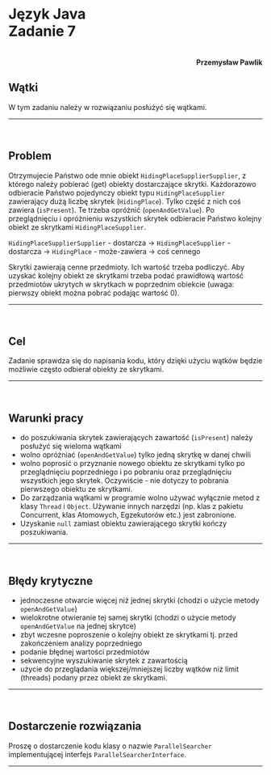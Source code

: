 # **Język Java** <br/> **Zadanie 7**
<br>
<div style="text-align: right"><b>Przemysław Pawlik</b></div>

## **Wątki**
W tym zadaniu należy w rozwiązaniu posłużyć się wątkami.

----------
<br>

## **Problem**
Otrzymujecie Państwo ode mnie obiekt `HidingPlaceSupplierSupplier`, z którego należy pobierać (get) obiekty dostarczające skrytki. Każdorazowo odbieracie Państwo pojedynczy obiekt typu `HidingPlaceSupplier` zawierający dużą liczbę skrytek (`HidingPlace`). Tylko część z nich coś zawiera (`isPresent`). Te trzeba opróżnić (`openAndGetValue`). Po przeglądnięciu i opróżnieniu wszystkich skrytek odbieracie Państwo kolejny obiekt ze skrytkami `HidingPlaceSupplier`.

`HidingPlaceSupplierSupplier` - dostarcza -> `HidingPlaceSupplier` - dostarcza -> `HidingPlace` - może-zawiera -> coś cennego

Skrytki zawierają cenne przedmioty. Ich wartość trzeba podliczyć. Aby uzyskać kolejny obiekt ze skrytkami trzeba podać prawidłową wartość przedmiotów ukrytych w skrytkach w poprzednim obiekcie (uwaga: pierwszy obiekt można pobrać podając wartość 0).

----------
<br>

## **Cel**
Zadanie sprawdza się do napisania kodu, który dzięki użyciu wątków będzie możliwie często odbierał obiekty ze skrytkami.

----------
<br>

## **Warunki pracy**
- do poszukiwania skrytek zawierających zawartość (`isPresent`) należy posłużyć się wieloma wątkami
- wolno opróżniać (`openAndGetValue`) tylko jedną skrytkę w danej chwili
- wolno poprosić o przyznanie nowego obiektu ze skrytkami tylko po przeglądnięciu poprzedniego i po pobraniu oraz przeglądnięciu wszystkich jego skrytek. Oczywiście - nie dotyczy to pobrania pierwszego obiektu ze skrytkami.
- Do zarządzania wątkami w programie wolno używać wyłącznie metod z klasy `Thread` i `Object`. Używanie innych narzędzi (np. klas z pakietu Concurrent, klas Atomowych, Egzekutorów etc.) jest zabronione.
- Uzyskanie `null` zamiast obiektu zawierającego skrytki kończy poszukiwania.

----------
<br>

## **Błędy krytyczne**
- jednoczesne otwarcie więcej niż jednej skrytki (chodzi o użycie metody `openAndGetValue`)
- wielokrotne otwieranie tej samej skrytki (chodzi o użycie metody `openAndGetValue` na jednej skrytce)
- zbyt wczesne poproszenie o kolejny obiekt ze skrytkami tj. przed zakończeniem analizy poprzedniego
- podanie błędnej wartości przedmiotów
- sekwencyjne wyszukiwanie skrytek z zawartością
- użycie do przeglądania większej/mniejszej liczby wątków niż limit (threads) podany przez obiekt ze skrytkami.

----------
<br>

## **Dostarczenie rozwiązania**
Proszę o dostarczenie kodu klasy o nazwie `ParallelSearcher` implementującej interfejs `ParallelSearcherInterface`.

----------
<br>
